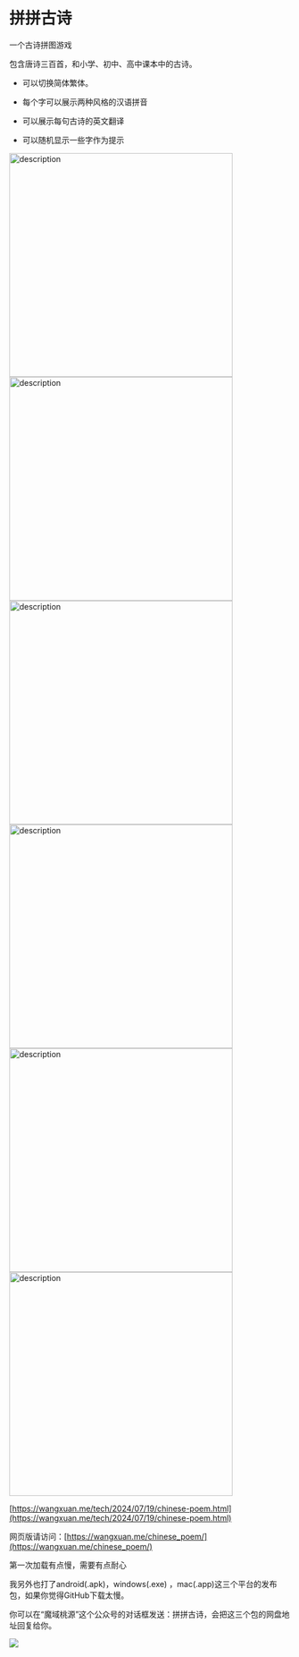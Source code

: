 # 拼拼古诗

一个古诗拼图游戏

包含唐诗三百首，和小学、初中、高中课本中的古诗。

- 可以切换简体繁体。

- 每个字可以展示两种风格的汉语拼音

- 可以展示每句古诗的英文翻译

- 可以随机显示一些字作为提示

<img src="https://github.com/stardust1900/stardust1900.github.io/blob/a7b299c551fa96eb5ed00e5e0584cdbb6a5de465/assets/images/20240719/p1.jpg" alt="description" width="400">
<img src="https://github.com/stardust1900/stardust1900.github.io/blob/a7b299c551fa96eb5ed00e5e0584cdbb6a5de465/assets/images/20240719/p2.jpg" alt="description" width="400">
<img src="https://github.com/stardust1900/stardust1900.github.io/blob/a7b299c551fa96eb5ed00e5e0584cdbb6a5de465/assets/images/20240719/p3.jpg" alt="description" width="400">
<img src="https://github.com/stardust1900/stardust1900.github.io/blob/a7b299c551fa96eb5ed00e5e0584cdbb6a5de465/assets/images/20240719/p4.jpg" alt="description" width="400">
<img src="https://github.com/stardust1900/stardust1900.github.io/blob/a7b299c551fa96eb5ed00e5e0584cdbb6a5de465/assets/images/20240719/p5.jpg" alt="description" width="400">
<img src="https://github.com/stardust1900/stardust1900.github.io/blob/a7b299c551fa96eb5ed00e5e0584cdbb6a5de465/assets/images/20240719/p6.jpg" alt="description" width="400">

[https://wangxuan.me/tech/2024/07/19/chinese-poem.html](https://wangxuan.me/tech/2024/07/19/chinese-poem.html)

网页版请访问：[https://wangxuan.me/chinese_poem/](https://wangxuan.me/chinese_poem/)

第一次加载有点慢，需要有点耐心

我另外也打了android(.apk)，windows(.exe) ，mac(.app)这三个平台的发布包，如果你觉得GitHub下载太慢。

你可以在“魔域桃源”这个公众号的对话框发送：拼拼古诗，会把这三个包的网盘地址回复给你。

![](https://github.com/stardust1900/stardust1900.github.io/blob/a7b299c551fa96eb5ed00e5e0584cdbb6a5de465/assets/img/wechat.jpg)
